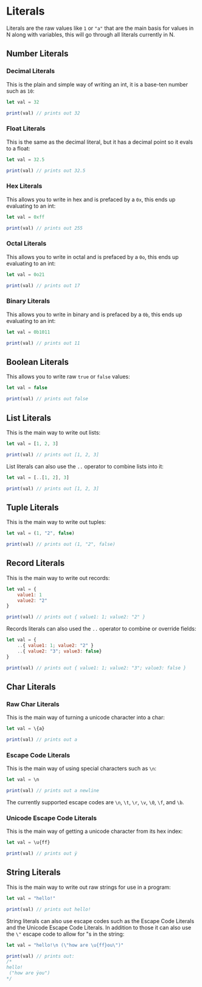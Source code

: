 # Literals

Literals are the raw values like `1` or `"a"` that are the main basis for values in N along with variables, this will go through all literals currently in N.

## Number Literals

### Decimal Literals
This is the plain and simple way of writing an int, it is a base-ten number such as `10`:
```js
let val = 32

print(val) // prints out 32
```

### Float Literals
This is the same as the decimal literal, but it has a decimal point so it evals to a float:
```js
let val = 32.5

print(val) // prints out 32.5
```

### Hex Literals
This allows you to write in hex and is prefaced by a `0x`, this ends up evaluating to an int:
```js
let val = 0xff

print(val) // prints out 255
```

### Octal Literals
This allows you to write in octal and is prefaced by a `0o`, this ends up evaluating to an int:
```js
let val = 0o21

print(val) // prints out 17
```

### Binary Literals
This allows you to write in binary and is prefaced by a `0b`, this ends up evaluating to an int:
```js
let val = 0b1011

print(val) // prints out 11
```

## Boolean Literals
This allows you to write raw `true` or `false` values:
```js
let val = false

print(val) // prints out false
```

## List Literals
This is the main way to write out lists:
```js
let val = [1, 2, 3]

print(val) // prints out [1, 2, 3]
```
List literals can also use the `..` operator to combine lists into it:
```js
let val = [..[1, 2], 3]

print(val) // prints out [1, 2, 3]
```

## Tuple Literals
This is the main way to write out tuples:
```js
let val = (1, "2", false)

print(val) // prints out (1, "2", false)
```

## Record Literals
This is the main way to write out records:
```js
let val = {
	value1: 1
	value2: "2"
}

print(val) // prints out { value1: 1; value2: "2" }
```
Records literals can also used the `..` operator to combine or override fields:
```js
let val = {
	..{ value1: 1; value2: "2" }
	..{ value2: "3"; value3: false}
}

print(val) // prints out { value1: 1; value2: "3"; value3: false }
```

## Char Literals

### Raw Char Literals
This is the main way of turning a unicode character into a char:
```js
let val = \{a}

print(val) // prints out a
```

### Escape Code Literals
This is the main way of using special characters such as `\n`:
```js
let val = \n

print(val) // prints out a newline
```
The currently supported escape codes are `\n`, `\t`, `\r`, `\v`, `\0`, `\f`, and `\b`.

### Unicode Escape Code Literals
This is the main way of getting a unicode character from its hex index:
```js
let val = \u{ff}

print(val) // prints out ÿ
```

## String Literals
This is the main way to write out raw strings for use in a program:
```js
let val = "hello!"

print(val) // prints out hello!
```
String literals can also use escape codes such as the Escape Code Literals and the Unicode Escape Code Literals. In addition to those it can also use the `\"` escape code to allow for "s in the string:
```js
let val = "hello!\n (\"how are \u{ff}ou\")"

print(val) // prints out:
/*
hello!
 ("how are ÿou")
*/
```
